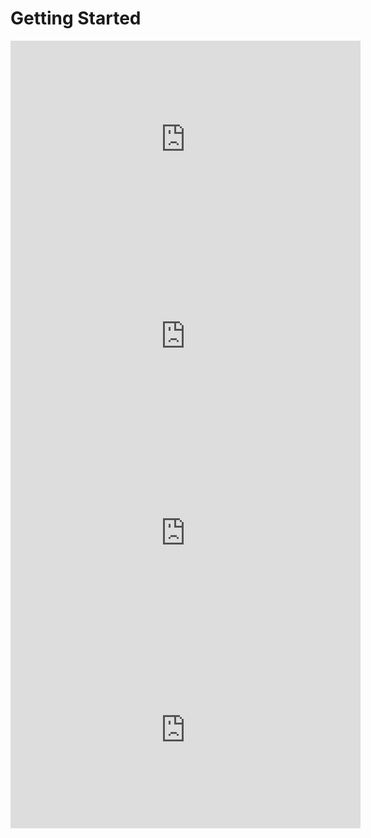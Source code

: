 # Getting Started
<iframe width="560" height="315" src="https://www.youtube.com/embed/pHPa7HwLkws?si=QA_mSz1wRnriqq1c" title="YouTube video player" frameborder="0" allow="accelerometer; autoplay; clipboard-write; encrypted-media; gyroscope; picture-in-picture; web-share" referrerpolicy="strict-origin-when-cross-origin" allowfullscreen></iframe>   <iframe width="560" height="315" src="https://www.youtube.com/embed/sS2LROYk230?si=iFZarffThkYobs8i" title="YouTube video player" frameborder="0" allow="accelerometer; autoplay; clipboard-write; encrypted-media; gyroscope; picture-in-picture; web-share" referrerpolicy="strict-origin-when-cross-origin" allowfullscreen></iframe>   <iframe width="560" height="315" src="https://www.youtube.com/embed/la7q5ILuWJ8?si=Rmg7kdA21_1JcGae" title="YouTube video player" frameborder="0" allow="accelerometer; autoplay; clipboard-write; encrypted-media; gyroscope; picture-in-picture; web-share" referrerpolicy="strict-origin-when-cross-origin" allowfullscreen></iframe>   <iframe width="560" height="315" src="https://www.youtube.com/embed/LLVJrK22gVA?si=R0tSCCYOKbQ7FSFn" title="YouTube video player" frameborder="0" allow="accelerometer; autoplay; clipboard-write; encrypted-media; gyroscope; picture-in-picture; web-share" referrerpolicy="strict-origin-when-cross-origin" allowfullscreen></iframe>

